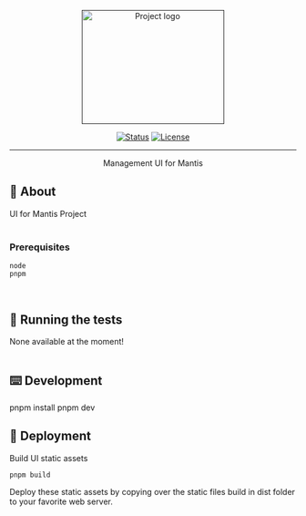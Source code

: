 <p align="center">
  <a href="" rel="noopener">
 <img width=250px height=200px src="src/assets/mantis-logo-full-transparent.png" alt="Project logo"></a>
</p>

<div align="center">

[![Status](https://img.shields.io/badge/status-active-success.svg)]()
[![License](https://img.shields.io/badge/License-Apache_2.0-blue.svg)](/LICENSE)

</div>

---

<p align="center"> Management UI for Mantis
    <br>
</p>

## 🧐 About <a name = "about"></a>

UI for Mantis Project
<br/><br/>

### Prerequisites

```
node
pnpm
```

<br/>

## 🔧 Running the tests <a name = "tests"></a>

None available at the moment!
<br/><br/>

## ⌨️ Development <a name="development"></a>

pnpm install
pnpm dev

## 🚀 Deployment <a name = "deployment"></a>

Build UI static assets

```
pnpm build
```

Deploy these static assets by copying over the static files build in dist folder to your favorite web server.
